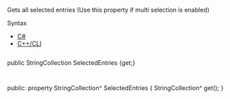 Gets all selected entries (Use this property if multi selection is enabled)

Syntax

* [C#](#i-syntax-CS)
* [C++/CLI](#i-syntax-CPP2005)

```
```
public StringCollection SelectedEntries {get;}
```
```

```
```
public:
property StringCollection^ SelectedEntries {
   StringCollection^ get();
}
```
```

